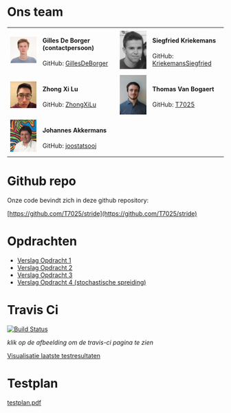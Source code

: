 # Ons team

<table>
    <tr>
        <td><img src="https://github.com/KriekemansSiegfried/KriekemansSiegfried.github.io/blob/master/images/gilles.jpg?raw=true" width="150"></td>
        <td>
            <p><h4>Gilles De Borger (contactpersoon)</h4></p>
            <p>GitHub: <a href="https://github.com/GillesDeBorger">GillesDeBorger</a></p>
        </td>
        <td><img src="https://github.com/KriekemansSiegfried/KriekemansSiegfried.github.io/blob/master/images/siegfried.jpg?raw=true" width="150"></td>
        <td>
            <p><h4>Siegfried Kriekemans</h4></p>
            <p>GitHub: <a href="https://github.com/KriekemansSiegfried">KriekemansSiegfried</a></p>
        </td>
    </tr>
    <tr>
        <td><img src="https://github.com/KriekemansSiegfried/KriekemansSiegfried.github.io/blob/master/images/zhongxi.jpg?raw=true" width="150"></td>
        <td>
            <p><h4>Zhong Xi Lu</h4></p>
            <p>GitHub: <a href="https://github.com/ZhongXiLu">ZhongXiLu</a></p>
        </td>
        <td><img src="https://github.com/KriekemansSiegfried/KriekemansSiegfried.github.io/blob/master/images/thomas.jpg?raw=true" width="150"></td>
        <td>
            <p><h4>Thomas Van Bogaert</h4></p>
            <p>GitHub: <a href="https://github.com/T7025">T7025</a></p>
        </td>
    </tr>
    <tr>
        <td><img src="https://github.com/KriekemansSiegfried/KriekemansSiegfried.github.io/blob/master/images/johannes.jpg?raw=true" width="150"></td>
        <td>
            <p><h4>Johannes Akkermans</h4></p>
            <p>GitHub: <a href="https://github.com/joostatsooj">joostatsooj</a></p>
        </td>
    </tr>
</table>

# Github repo

Onze code bevindt zich in deze github repository:

[https://github.com/T7025/stride](https://github.com/T7025/stride)

# Opdrachten

- [Verslag Opdracht 1](https://github.com/KriekemansSiegfried/KriekemansSiegfried.github.io/blob/master/assignment1/report.pdf)
- [Verslag Opdracht 2](https://github.com/KriekemansSiegfried/KriekemansSiegfried.github.io/blob/master/assignment2/report.pdf)
- [Verslag Opdracht 3](https://github.com/T7025/stride/blob/master/assignments/assignment3/report.pdf)
- [Verslag Opdracht 4 (stochastische spreiding)](https://github.com/T7025/stride/blob/master/assignments/assignment4/tool_paper/paper.pdf)

# Travis Ci

[![Build Status](https://travis-ci.com/T7025/stride.svg?token=xPifwK1xxjwRzkW1ZfyB&branch=master)](https://travis-ci.com/T7025/stride)

*klik op de afbeelding om de travis-ci pagina te zien* 

[Visualisatie laatste testresultaten](http://htmlpreview.github.io/?https://github.com/KriekemansSiegfried/KriekemansSiegfried.github.io/blob/master/last_test.html)

# Testplan 
 [testplan.pdf](https://github.com/T7025/stride/blob/master/assignments/assignment3/testplan.pdf)
